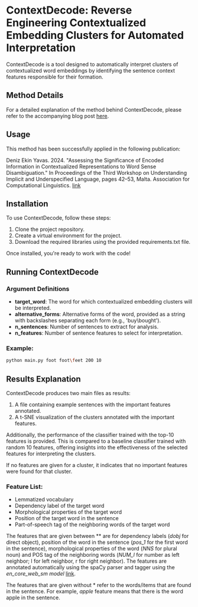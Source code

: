 ﻿# ContextDecode: Reverse Engineering Contextualized Embedding Clusters for Automated Interpretation

ContextDecode is a tool designed to automatically interpret clusters of contextualized word embeddings by identifying the sentence context features responsible for their formation.

## Method Details

For a detailed explanation of the method behind ContextDecode, please refer to the accompanying blog post [here](https://medium.com/@deniz.eyavas/contextdecode-reverse-engineering-for-automated-interpretation-of-contextualized-embedding-e27882275f82).

## Usage

This method has been successfully applied in the following publication:

Deniz Ekin Yavas. 2024. "Assessing the Significance of Encoded Information in Contextualized Representations to Word Sense Disambiguation." In Proceedings of the Third Workshop on Understanding Implicit and Underspecified Language, pages 42–53, Malta. Association for Computational Linguistics. [link](https://aclanthology.org/2024.unimplicit-1.4/)

## Installation

To use ContextDecode, follow these steps:

1. Clone the project repository.
2. Create a virtual environment for the project.
3. Download the required libraries using the provided requirements.txt file.

Once installed, you're ready to work with the code!

## Running ContextDecode

### Argument Definitions

- **target_word**: The word for which contextualized embedding clusters will be interpreted.
- **alternative_forms**: Alternative forms of the word, provided as a string with backslashes separating each form (e.g., 'buy\bought').
- **n_sentences**: Number of sentences to extract for analysis.
- **n_features**: Number of sentence features to select for interpretation.

### Example:

```bash
python main.py foot foot\feet 200 10
```

## Results Explanation

ContextDecode produces two main files as results:

1. A file containing example sentences with the important features annotated.
2. A t-SNE visualization of the clusters annotated with the important features.


Additionally, the performance of the classifier trained with the top-10 features is provided. This is compared to a baseline classifier trained with random 10 features, offering insights into the effectiveness of the selected features for interpreting the clusters.

If no features are given for a cluster, it indicates that no important features were found for that cluster.

### Feature List:
  - Lemmatized vocabulary
  - Dependency label of the target word
  - Morphological properties of the target word
  - Position of the target word in the sentence
  - Part-of-speech tag of the neighboring words of the target word

The features that are given between ** are for dependency labels (_*dobj*_ for direct object), position of the word in the sentence (_*pos_1*_ for the first word in the sentence), morphological properties of the word (_*NNS*_ for plural noun) and POS tag of the neighboring words (_*NUM_l*_ for number as left neighbor; l for left neighbor, r for right neighbor). The features are annotated automatically using the spaCy parser and tagger using the _en_core_web_sm model_ [link](https://spacy.io/models/en#en_core_web_sm).

The features that are given without * refer to the words/items that are found in the sentence. For example, _apple_ feature means that there is the word apple in the sentence.


